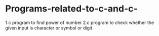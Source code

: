 # Programs-related-to-c-and-c-
1.c program to find power of number
2.c program to check whether the given input is character or symbol or digit
